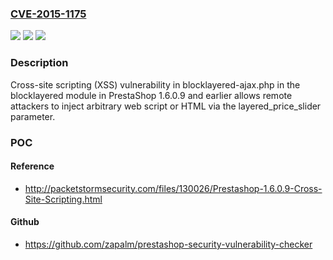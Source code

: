 ### [CVE-2015-1175](https://cve.mitre.org/cgi-bin/cvename.cgi?name=CVE-2015-1175)
![](https://img.shields.io/static/v1?label=Product&message=n%2Fa&color=blue)
![](https://img.shields.io/static/v1?label=Version&message=n%2Fa&color=blue)
![](https://img.shields.io/static/v1?label=Vulnerability&message=n%2Fa&color=brighgreen)

### Description

Cross-site scripting (XSS) vulnerability in blocklayered-ajax.php in the blocklayered module in PrestaShop 1.6.0.9 and earlier allows remote attackers to inject arbitrary web script or HTML via the layered_price_slider parameter.

### POC

#### Reference
- http://packetstormsecurity.com/files/130026/Prestashop-1.6.0.9-Cross-Site-Scripting.html

#### Github
- https://github.com/zapalm/prestashop-security-vulnerability-checker


